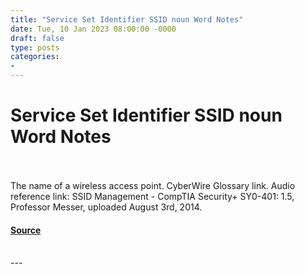 ```yaml
---
title: "Service Set Identifier SSID noun Word Notes"
date: Tue, 10 Jan 2023 08:00:00 -0000
draft: false
type: posts
categories: 
- 
---
```

# Service Set Identifier SSID noun Word Notes

<br/>

<br/>
The name of a wireless access point. CyberWire Glossary link. Audio reference link: SSID Management - CompTIA Security+ SY0-401: 1.5, Professor Messer, uploaded August 3rd, 2014.

#### [Source](https://thecyberwire.com/podcasts/word-notes/129/notes)

<br/>
---
